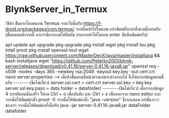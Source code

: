 # BlynkServer_in_Termux

วิธีทำ
ขั้นแรกโหลดแอพ Termux จากเว็บนี้ครับ 
https://f-droid.org/packages/com.termux/
จากนั้นเข้าไปในแอพ แล้วพิมพ์ที่ละคำสั่งตามนี้เลยครับ
(ขั้นตอนหลังจากนี้ หากว่ามีการถามให้ยืนยัน สามารถทำได้โดยกด enter ที่แป้นพิมพ์ครับ)

apt update
apt upgrade
pkg upgrade
pkg install wget
pkg install tsu
pkg intall proot
pkg install openssl-tool
wget https://raw.githubusercontent.com/MasterDevX/java/master/installjava && bash installjava
wget "https://github.com/Peterkn2001/blynk-server/releases/download/v0.41.16/server-0.41.16-java8.jar"
openssl req -x509 -nodes -days 365 -newkey rsa:2048 -keyout key.key -out cert.crt
nano server.properties  --> เมื่อถึงขั้นตอนนี้หน้าต่างแอพจะต่างออกไป ซึ่งให้กรอกข้อมูลตามนี้ครับ
--------(ขีดไม่เกี่ยว)
server.ssl.cert = cert.crt
server.ssl.key = key.key
server.ssl.key.pass =
data.folder = datafolder/
--------(ขีดไม่เกี่ยว)
เมื่อกรอกข้อมูล 4 บรรทัดบนนั้นเสร็จ ให้กด Ctrl + o เพื่อบันทึก และ Ctrl + x เพื่อออกจาก nano editor และจากนั้นให้พิมพ์คำสั่ง
proot -0 
จากนั้นให้พิมพ์คำสั่ง "java -version" ซึ่งจะแสดงเวอร์ชั่นจาวาของเรา จากนั้นให้พิมพ์คำสั่งนี้ครับ
java -jar server-0.41.16-java8.jar dataFolder datafolder
